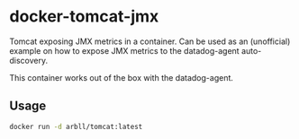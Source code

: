 # docker-tomcat-jmx
Tomcat exposing JMX metrics in a container. Can be used as an (unofficial) example on how to expose JMX metrics to the datadog-agent auto-discovery.

This container works out of the box with the datadog-agent.

## Usage

```bash
docker run -d arbll/tomcat:latest
```


